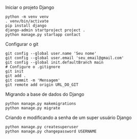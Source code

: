 Iniciar o projeto Django
```
python -m venv venv
. venv/bin/activate
pip install django
django-admin startproject project .
python manage.py startapp contact
```

Configurar o git
```
git config --global user.name 'Seu nome'
git config --global user.email 'seu_email@gmail.com'
git config --global init.defaultBranch main
# Configure o .gitignore
git init
git add .
git commit -m 'Mensagem'
git remote add origin URL_DO_GIT
```

Migrando a base de dados do Django
```
python manage.py makemigrations
python manage.py migrate
```

Criando e modificando a senha de um super usuário Django
```
python manage.py createsuperuser
python manage.py changepassword USERNAME
```

